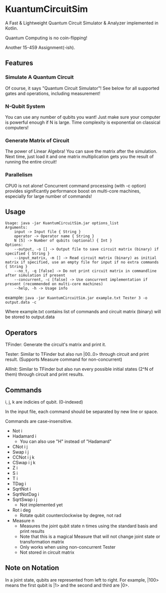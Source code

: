 # KuantumCircuitSim

A Fast & Lightweight Quantum Circuit Simulator & Analyzer implemented in Kotlin.

Quantum Computing is no coin-flipping!

Another 15-459 Assignment(-ish).

## Features
### Simulate A Quantum Circuit
Of course, it says "Quantum Circuit Simulator"! See below for all supported gates and operations, including measurement!

### N-Qubit System
You can use any number of qubits you want! Just make sure your computer is powerful enough if N is large. Time complexity is exponential on classical computers!

### Generate Matrix of Circuit
The power of Linear Algebra! You can save the matrix after the simulation. Next time, just load it and one matrix multiplication gets you the result of running the entire circuit!

### Parallelism
CPU0 is not alone! Concurrent command processing (with -c option) provides significantly performance boost on multi-core machines, especially for large number of commands!

## Usage

```
Usage: java -jar KuantumCircuitSim.jar options_list
Arguments: 
    input -> Input file { String }
    operator -> Operator name { String }
    N [5] -> Number of qubits (optional) { Int }
Options: 
    --output, -o [] -> Output file to save circuit matrix (binary) if specified { String }
    --input_matrix, -m [] -> Read circuit matrix (binary) as initial matrix if specified, use an empty file for input if no extra commands { String }
    --no_t, -q [false] -> Do not print circuit matrix in commandline after simulation if present 
    --concurrent, -c [false] -> Use concurrent implementation if present (recommended on multi-core machines) 
    --help, -h -> Usage info
```

example: ```java -jar KuantumCircuitSim.jar example.txt Tester 3 -o output.data -c```

Where example.txt contains list of commands and circuit matrix (binary) will be stored to output.data

## Operators

TFinder: Generate the circuit's matrix and print it.

Tester: Similar to TFinder but also run |00..0> through circuit and print result. (Supports Measure command for non-concurrent)

AllInit: Similar to TFinder but also run every possible initial states (2^N of them) through circuit and print results.

## Commands
i, j, k are indicies of qubit. (0-indexed)

In the input file, each command should be separated by new line or space.

Commands are case-insensitive.

- Not i
- Hadamard i
    + You can also use "H" instead of "Hadamard"
- CNot i j
- Swap i j
- CCNot i j k
- CSwap i j k
- Z i
- S i
- T i
- TDag i
- SqrtNot i
- SqrtNotDag i
- SqrtSwap i j
    + Not implemented yet
- Rot i deg
    + Rotate qubit counterclockwise by degree, not rad 
- Measure n
    + Measures the joint qubit state n times using the standard basis and print results
    + Note that this is a magical Measure that will not change joint state or transformation matrix
    + Only works when using non-concurrent Tester
    + Not stored in circuit matrix
    
## Note on Notation

In a joint state, qubits are represented from left to right. For example, |100> means the first qubit is |1> and the second and third are |0>.